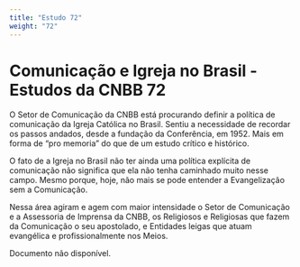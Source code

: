```yaml
---
title: "Estudo 72"
weight: "72"
---
```


# Comunicação e Igreja no Brasil - Estudos da CNBB 72

O Setor de Comunicação da CNBB está procurando definir a política de comunicação da Igreja Católica no Brasil. Sentiu a necessidade de recordar os passos andados, desde a fundação da Conferência, em 1952. Mais em forma de “pro memoria” do que de um estudo crítico e histórico.

O fato de a Igreja no Brasil não ter ainda uma política explícita de comunicação não significa que ela não tenha caminhado muito nesse campo. Mesmo porque, hoje, não mais se pode entender a Evangelização sem a Comunicação.

Nessa área agiram e agem com maior intensidade o Setor de Comunicação e a Assessoria de Imprensa da CNBB, os Religiosos e Religiosas que fazem da Comunicação o seu apostolado, e Entidades leigas que atuam evangélica e profissionalmente nos Meios.

Documento não disponível.
